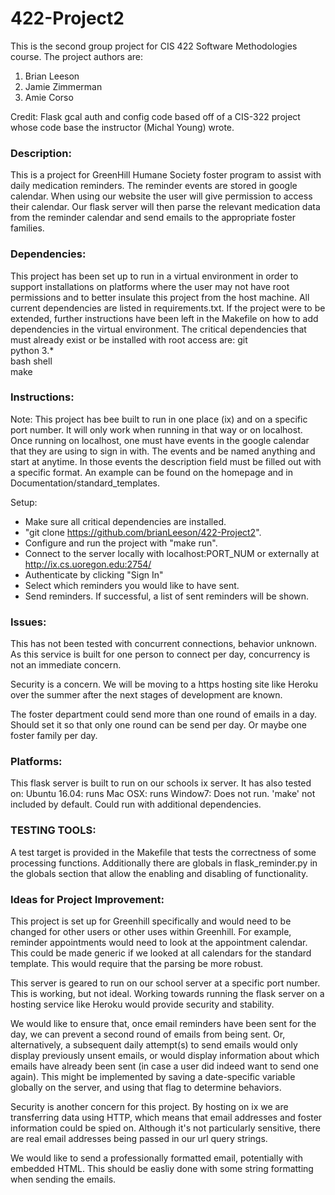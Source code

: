# 422-Project2
This is the second group project for CIS 422 Software Methodologies course.
The project authors are:
1. Brian Leeson
2. Jamie Zimmerman
3. Amie Corso

Credit: Flask gcal auth and config code based off of a CIS-322 project whose code base the instructor
(Michal Young) wrote.

### Description:
This is a project for GreenHill Humane Society foster program to assist with daily medication reminders.
The reminder events are stored in google calendar. When using our website the user will give permission
to access their calendar. Our flask server will then parse the relevant medication data from the reminder
calendar and send emails to the appropriate foster families.

### Dependencies:
This project has been set up to run in a virtual environment in order to support installations on
platforms where the user may not have root permissions and to better insulate this project from the
host machine. All current dependencies are listed in requirements.txt. If the project were to be extended,
further instructions have been left in the Makefile on how to add dependencies in the virtual environment.
The critical dependencies that must already exist or be installed with root access are:
git  
python 3.*  
bash shell  
make  

### Instructions:
Note: This project has bee built to run in one place (ix) and on a specific port number. It will only work when
running in that way or on localhost. Once running on localhost, one must have events in the google calendar that they 
are using to sign in with. The events and be named anything and start at anytime. In those events the description field 
must be filled out with a specific format. An example can be found on the homepage and in Documentation/standard_templates.
  
Setup:
 * Make sure all critical dependencies are installed.
 * "git clone https://github.com/brianLeeson/422-Project2".
 * Configure and run the project with "make run".
 * Connect to the server locally with localhost:PORT_NUM or externally at http://ix.cs.uoregon.edu:2754/
 * Authenticate by clicking "Sign In"
 * Select which reminders you would like to have sent.
 * Send reminders. If successful, a list of sent reminders will be shown.
 
### Issues:
This has not been tested with concurrent connections, behavior unknown. As this service is built for one 
person to connect per day, concurrency is not an immediate concern.

Security is a concern. We will be moving to a https hosting site like Heroku over the summer after the next stages of
development are known.

The foster department could send more than one round of emails in a day. Should set it so that only one round can be 
send per day. Or maybe one foster family per day.

### Platforms:
This flask server is built to run on our schools ix server. 
It has also tested on:
Ubuntu 16.04: runs
Mac OSX: runs
Window7: Does not run. 'make' not included by default. Could run with additional dependencies.

### TESTING TOOLS:
A test target is provided in the Makefile that tests the correctness of some processing functions. Additionally there
are globals in flask_reminder.py in the globals section that allow the enabling and disabling of functionality. 

### Ideas for Project Improvement:
This project is set up for Greenhill specifically and would need to be changed for other users
or other uses within Greenhill. For example, reminder appointments would need to look at the appointment calendar. This
could be made generic if we looked at all calendars for the standard template. This would require that the parsing be
more robust.

This server is geared to run on our school server at a specific port number. This is working, but not ideal.
Working towards running the flask server on a hosting service like Heroku would provide security and stability.
 
We would like to ensure that, once email reminders have been sent for the day, we can prevent a second round of emails
from being sent.  Or, alternatively, a subsequent daily attempt(s) to send emails would only display previously unsent
emails, or would display information about which emails have already been sent (in case a user did indeed want to send
one again).  This might be implemented by saving a date-specific variable globally on the server, and using that flag
to determine behaviors.

Security is another concern for this project. By hosting on ix we are transferring data using HTTP, which means that
email addresses and foster information could be spied on.  Although it's not particularly sensitive, there are real
email addresses being passed in our url query strings. 

We would like to send a professionally formatted email, potentially with embedded HTML. This should be easliy done with
some string formatting when sending the emails.